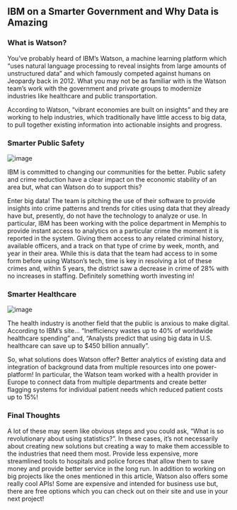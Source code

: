 ## IBM on a Smarter Government and Why Data is Amazing
### What is Watson?

You’ve probably heard of IBM’s Watson, a machine learning platform which “uses natural language processing to reveal insights from large amounts of unstructured data” and which famously competed against humans on Jeopardy back in 2012.  What you may not be as familiar with is the Watson team’s work with the government and private groups to modernize industries like healthcare and public transportation.

According to Watson, “vibrant economies are built on insights” and they are working to help industries, which traditionally have little access to big data, to pull together existing information into actionable insights and progress.

### Smarter Public Safety

![image](http://40.media.tumblr.com/88c518f43011ec26e396c6b1c12f4ac8/tumblr_inline_o27b4w8log1tl9iuj_1280.png)

IBM is committed to changing our communities for the better.  Public safety and crime reduction have a clear impact on the economic stability of an area but, what can Watson do to support this?

Enter big data! The team is pitching the use of their software to provide insights into crime patterns and trends for cities using data that they already have but, presently, do not have the technology to analyze or use.  In particular, IBM has been working with the police department in Memphis to provide instant access to analytics on a particular crime the moment it is reported in the system.  Giving them access to any related criminal history, available officers, and a track on that type of crime by week, month, and year in their area. While this is data that the team had access to in some form before using Watson’s tech, time is key in resolving a lot of these crimes and, within 5 years, the district saw a decrease in crime of 28% with no increases in staffing.  Definitely something worth investing in!

### Smarter Healthcare

![image](http://41.media.tumblr.com/b20644ecf2951ab89c424f4fb6c41f96/tumblr_inline_o27b72N2gX1tl9iuj_1280.png)

The health industry is another field that the public is anxious to make digital.  According to IBM’s site…
“Inefficiency wastes up to 40% of worldwide healthcare spending” and, “Analysts predict that using big data in U.S. healthcare can save up to $450 billion annually”.  

So, what solutions does Watson offer?  Better analytics of existing data and integration of background data from multiple resources into one power-platform!  In particular, the Watson team worked with a health provider in Europe to connect data from multiple departments and create better flagging systems for individual patient needs which reduced patient costs up to 15%!

### Final Thoughts

A lot of these may seem like obvious steps and you could ask, “What is so revolutionary about using statistics?”.  In these cases, it’s not necessarily about creating new solutions but creating a way to make them accessible to the industries that need them most.  Provide less expensive, more streamlined tools to hospitals and police forces that allow them to save money and provide better service in the long run.
In addition to working on big projects like the ones mentioned in this article, Watson also offers some really cool APIs!  Some are expensive and intended for business use but, there are free options which you can check out on their site and use in your next project!
